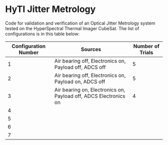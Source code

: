 # HyTI Jitter Metrology
Code for validation and verification of an Optical Jitter Metrology system tested on the HyperSpectral Thermal Imager CubeSat.
The list of configurations is in this table below: 

| Configuration Number | Sources | Number of Trials |
|----------------------|---------|------------------|
| 1                    | Air bearing off, Electronics on, Payload off, ADCS off |5                  |
| 2                    | Air bearing off, Electronics on, Payload on, ADCS off  |5                  |
| 3                    | Air bearing on, Electronics on, Payload off, ADCS Electronics on | 4                  |
| 4                    |         |                  |
| 5                    |         |                  |
| 6                    |         |                  |
| 7                    |         |                  |
